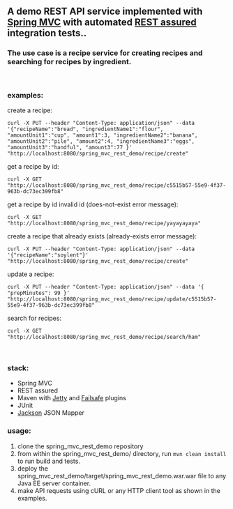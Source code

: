 
## A demo REST API service implemented with [Spring MVC](http://docs.spring.io/spring-framework/docs/current/spring-framework-reference/html/mvc.html) with automated [REST assured](https://github.com/jayway/rest-assured) integration tests..

### The use case is a recipe service for creating recipes and searching for recipes by ingredient.

<br>

### examples:

create a recipe:

`curl -X PUT --header "Content-Type: application/json" --data '{"recipeName":"bread", "ingredientName1":"flour", "amountUnit1":"cup", "amount1":3, "ingredientName2":"banana", "amountUnit2":"pile", "amount2":4, "ingredientName3":"eggs", "amountUnit3":"handful", "amount3":77 }' "http://localhost:8080/spring_mvc_rest_demo/recipe/create"`

get a recipe by id:

`curl -X GET "http://localhost:8080/spring_mvc_rest_demo/recipe/c5515b57-55e9-4f37-963b-dc73ec399fb8"`

get a recipe by id invalid id (does-not-exist error message):

`curl -X GET "http://localhost:8080/spring_mvc_rest_demo/recipe/yayayayaya"`

create a recipe that already exists (already-exists error message):

`curl -X PUT --header "Content-Type: application/json" --data '{"recipeName":"soylent"}' "http://localhost:8080/spring_mvc_rest_demo/recipe/create"`

update a recipe:

`curl -X PUT --header "Content-Type: application/json" --data '{ "prepMinutes": 99 }' "http://localhost:8080/spring_mvc_rest_demo/recipe/update/c5515b57-55e9-4f37-963b-dc73ec399fb8"`

search for recipes:

`curl -X GET "http://localhost:8080/spring_mvc_rest_demo/recipe/search/ham"`

<br>

### stack:
 - Spring MVC
 - REST assured
 - Maven with [Jetty](http://www.eclipse.org/jetty/documentation/current/jetty-maven-plugin.html) and [Failsafe](https://maven.apache.org/surefire/maven-failsafe-plugin) plugins
 - JUnit
 - [Jackson](https://github.com/FasterXML/jackson) JSON Mapper


### usage:
 1. clone the spring_mvc_rest_demo repository
 2. from within the spring_mvc_rest_demo/ directory, run `mvn clean install` to run build and tests.
 3. deploy the spring_mvc_rest_demo/target/spring_mvc_rest_demo.war.war file to any Java EE server container.
 4. make API requests using cURL or any HTTP client tool as shown in the examples.
